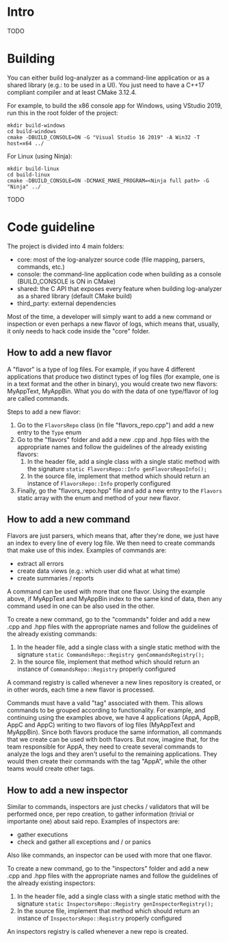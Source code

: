 # Intro

TODO

# Building

You can either build log-analyzer as a command-line application or as a shared library (e.g.: to be used in a UI). You just need to have a C++17 compliant compiler and at least CMake 3.12.4.

For example, to build the x86 console app for Windows, using VStudio 2019, run this in the root folder of the project:

```
mkdir build-windows
cd build-windows
cmake -DBUILD_CONSOLE=ON -G "Visual Studio 16 2019" -A Win32 -T host=x64 ../
```

For Linux (using Ninja):
```
mkdir build-linux
cd build-linux
cmake -DBUILD_CONSOLE=ON -DCMAKE_MAKE_PROGRAM=<Ninja full path> -G "Ninja" ../
```

TODO

# Code guideline

The project is divided into 4 main folders:
* core: most of the log-analyzer source code (file mapping, parsers, commands, etc.)
* console: the command-line application code when building as a console (BUILD_CONSOLE is ON in CMake)
* shared: the C API that exposes every feature when building log-analyzer as a shared library (default CMake build)
* third_party: external dependencies

Most of the time, a developer will simply want to add a new command or inspection or even perhaps a new flavor of logs, which means that, usually, it only needs to hack code inside the "core" folder.

## How to add a new flavor

A "flavor" is a type of log files. For example, if you have 4 different applications that produce two distinct types of log files (for example, one is in a text format and the other in binary), you would create two new flavors: MyAppText, MyAppBin. What you do with the data of one type/flavor of log are called commands.

Steps to add a new flavor:
1. Go to the ```FlavorsRepo``` class (in file "flavors_repo.cpp") and add a new entry to the ```Type``` enum
2. Go to the "flavors" folder and add a new .cpp and .hpp files with the appropriate names and follow the guidelines of the already existing flavors:
    1. In the header file, add a single class with a single static method with the signature ```static FlavorsRepo::Info genFlavorsRepoInfo();```
    2. In the source file, implement that method which should return an instance of ```FlavorsRepo::Info``` properly configured
3. Finally, go the "flavors_repo.hpp" file and add a new entry to the ```Flavors``` static array with the enum and method of your new flavor.

## How to add a new command

Flavors are just parsers, which means that, after they're done, we just have an index to every line of every log file. We then need to create commands that make use of this index. Examples of commands are:
* extract all errors
* create data views (e.g.: which user did what at what time)
* create summaries / reports

A command can be used with more that one flavor. Using the example above, if MyAppText and MyAppBin index to the same kind of data, then any command used in one can be also used in the other.

To create a new command, go to the "commands" folder and add a new .cpp and .hpp files with the appropriate names and follow the guidelines of the already existing commands:
1. In the header file, add a single class with a single static method with the signature ```static CommandsRepo::Registry genCommandsRegistry();```
2. In the source file, implement that method which should return an instance of ```CommandsRepo::Registry``` properly configured

A command registry is called whenever a new lines repository is created, or in other words, each time a new flavor is processed.

Commands must have a valid "tag" associated with them. This allows commands to be grouped according to functionality. For example, and continuing using the examples above, we have 4 applications (AppA, AppB, AppC and AppC) writing to two flavors of log files (MyAppText and MyAppBin). Since both flavors produce the same information, all commands that we create can be used with both flavors. But now, imagine that, for the team responsible for AppA, they need to create several commands to analyze the logs and they aren't useful to the remaining applications. They would then create their commands with the tag "AppA", while the other teams would create other tags.

## How to add a new inspector

Similar to commands, inspectors are just checks / validators that will be performed once, per repo creation, to gather information (trivial or importante one) about said repo. Examples of inspectors are:
* gather executions
* check and gather all exceptions and / or panics

Also like commands, an inspector can be used with more that one flavor.

To create a new command, go to the "inspectors" folder and add a new .cpp and .hpp files with the appropriate names and follow the guidelines of the already existing inspectors:
1. In the header file, add a single class with a single static method with the signature ```static InspectorsRepo::Registry genInspectorRegistry();```
2. In the source file, implement that method which should return an instance of ```InspectorsRepo::Registry``` properly configured

An inspectors registry is called whenever a new repo is created.
